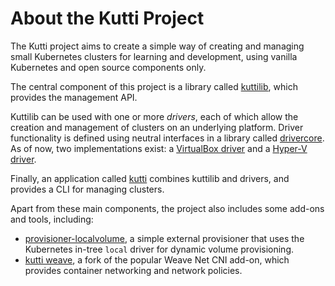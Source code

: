 # About the Kutti Project

The Kutti project aims to create a simple way of creating and managing small Kubernetes clusters for learning and development, using vanilla Kubernetes and open source components only.

The central component of this project is a library called [kuttilib](https://github.com/kuttiproject/kuttilib), which provides the management API.

Kuttilib can be used with one or more _drivers_, each of which allow the creation and management of clusters on an underlying platform. Driver functionality is defined using neutral interfaces in a library called [drivercore](https://github.com/kuttiproject/drivercore). As of now, two implementations exist: a [VirtualBox driver](https://github.com/kuttiproject/driver-vbox) and a [Hyper-V driver](https://github.com/kuttiproject/driver-hyperv).

Finally, an application called [kutti](https://github.com/kuttiproject/kutti) combines kuttilib and drivers, and provides a CLI for managing clusters.

Apart from these main components, the project also includes some add-ons and tools, including:

* [provisioner-localvolume](https://github.com/kuttiproject/provisioner-localvolume), a simple external provisioner that uses the Kubernetes in-tree `local` driver for dynamic volume provisioning.
* [kutti weave](https://github.com/kuttiproject/weave), a fork of the popular Weave Net CNI add-on, which provides container networking and network policies.

